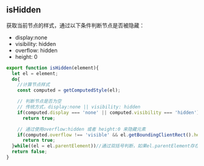 
## isHidden

获取当前节点的样式，通过以下条件判断节点是否被隐藏：
- display:none
- visibility: hidden
- overflow: hidden
- height: 0

```js
export function isHidden(element){
  let el = element;
  do{
    //计算节点样式
    const computed = getComputedStyle(el);

    // 判断节点是否为空
    // 传统方式，display:none || visibility: hidden
    if(computed.display === 'none' || computed.visibility === 'hidden')
      return true;

    // 通过使用overflow:hidden 或者 height:0 来隐藏元素
    if(computed.overflow !== 'visible' && el.getBoundingClientRect().height < 1)
      return true;
  }while((el = el.parentElement))//通过双括号判断，如果el.parentElement存在就会为true然后执行循环
  return false;
}
```


